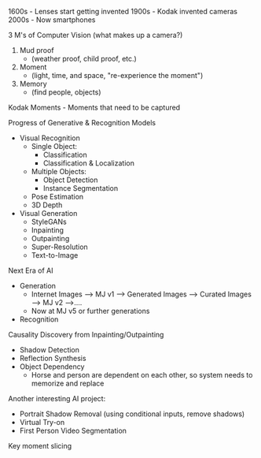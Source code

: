 1600s - Lenses start getting invented
1900s - Kodak invented cameras
2000s - Now smartphones

3 M's of Computer Vision (what makes up a camera?)
1. Mud proof
	- (weather proof, child proof, etc.)
2. Moment
	- (light, time, and space, "re-experience the moment")
3. Memory
	- (find people, objects)

Kodak Moments - Moments that need to be captured

Progress of Generative & Recognition Models
- Visual Recognition
	- Single Object:
		- Classification
		- Classification & Localization
	- Multiple Objects:
		- Object Detection
		- Instance Segmentation
	- Pose Estimation
	- 3D Depth
- Visual Generation
	- StyleGANs
	- Inpainting
	- Outpainting
	- Super-Resolution
	- Text-to-Image

Next Era of AI
- Generation
	- Internet Images --> MJ v1 --> Generated Images --> Curated Images --> MJ v2 -->....
	- Now at MJ v5 or further generations
- Recognition

Causality Discovery from Inpainting/Outpainting
- Shadow Detection
- Reflection Synthesis
- Object Dependency
	- Horse and person are dependent on each other, so system needs to memorize and replace

Another interesting AI project:
- Portrait Shadow Removal (using conditional inputs, remove shadows)
- Virtual Try-on
- First Person Video Segmentation

Key moment slicing

